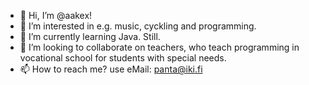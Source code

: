 - 👋 Hi, I’m @aakex!
- 👀 I’m interested in e.g. music, cyckling and programming.
- 🌱 I’m currently learning Java. Still.
- 💞️ I’m looking to collaborate on teachers, who teach programming in vocational school for students with special needs.
- 📫 How to reach me? use eMail: panta@iki.fi

<!---
aakex/aakex is a ✨ special ✨ repository because its `README.md` (this file) appears on your GitHub profile.
You can click the Preview link to take a look at your changes.
--->
